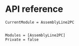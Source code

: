 # API reference

```@meta
CurrentModule = AssemblyLine2PC
```

```@index
```

```@autodocs
Modules = [AssemblyLine2PC]
Private = false
```
